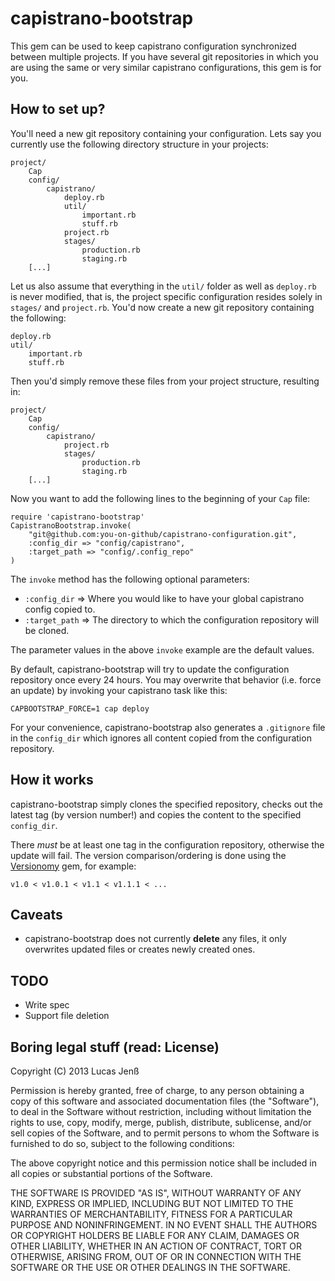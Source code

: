 # capistrano-bootstrap

This gem can be used to keep capistrano configuration synchronized between multiple projects. If you have several git repositories in which you are using the same or very similar capistrano configurations, this gem is for you.



## How to set up?

You'll need a new git repository containing your configuration. Lets say you currently use the following directory structure in your projects:

    project/
        Cap
        config/
            capistrano/
                deploy.rb
                util/
                    important.rb
                    stuff.rb
                project.rb
                stages/
                    production.rb
                    staging.rb
        [...]

Let us also assume that everything in the `util/` folder as well as `deploy.rb` is never modified, that is, the project specific configuration resides solely in `stages/` and `project.rb`. You'd now create a new git repository containing the following:

    deploy.rb
    util/
        important.rb
        stuff.rb

Then you'd simply remove these files from your project structure, resulting in:

    project/
        Cap
        config/
            capistrano/
                project.rb
                stages/
                    production.rb
                    staging.rb
        [...]

Now you want to add the following lines to the beginning of your `Cap` file:

    require 'capistrano-bootstrap'
    CapistranoBootstrap.invoke(
        "git@github.com:you-on-github/capistrano-configuration.git",
        :config_dir => "config/capistrano",
        :target_path => "config/.config_repo"
    )

The `invoke` method has the following optional parameters:

* `:config_dir` => Where you would like to have your global capistrano config copied to.
* `:target_path` => The directory to which the configuration repository will be cloned.

The parameter values in the above `invoke` example are the default values.

By default, capistrano-bootstrap will try to update the configuration repository once every 24 hours. You may overwrite that behavior (i.e. force an update) by invoking your capistrano task like this:

    CAPBOOTSTRAP_FORCE=1 cap deploy

For your convenience, capistrano-bootstrap also generates a `.gitignore` file in the `config_dir` which ignores all content copied from the configuration repository.



## How it works

capistrano-bootstrap simply clones the specified repository, checks out the latest tag (by version number!) and copies the content to the specified `config_dir`.

There _must_ be at least one tag in the configuration repository, otherwise the update will fail. The version comparison/ordering is done using the [Versionomy](https://github.com/dazuma/versionomy) gem, for example:

    v1.0 < v1.0.1 < v1.1 < v1.1.1 < ...



## Caveats

* capistrano-bootstrap does not currently **delete** any files, it only overwrites updated files or creates newly created ones.



## TODO

* Write spec
* Support file deletion



## Boring legal stuff (read: License)

Copyright (C) 2013 Lucas Jenß

Permission is hereby granted, free of charge, to any person obtaining a copy of this software and associated documentation files (the "Software"), to deal in the Software without restriction, including without limitation the rights to use, copy, modify, merge, publish, distribute, sublicense, and/or sell copies of the Software, and to permit persons to whom the Software is furnished to do so, subject to the following conditions:

The above copyright notice and this permission notice shall be included in all copies or substantial portions of the Software.

THE SOFTWARE IS PROVIDED "AS IS", WITHOUT WARRANTY OF ANY KIND, EXPRESS OR IMPLIED, INCLUDING BUT NOT LIMITED TO THE WARRANTIES OF MERCHANTABILITY, FITNESS FOR A PARTICULAR PURPOSE AND NONINFRINGEMENT. IN NO EVENT SHALL THE AUTHORS OR COPYRIGHT HOLDERS BE LIABLE FOR ANY CLAIM, DAMAGES OR OTHER LIABILITY, WHETHER IN AN ACTION OF CONTRACT, TORT OR OTHERWISE, ARISING FROM, OUT OF OR IN CONNECTION WITH THE SOFTWARE OR THE USE OR OTHER DEALINGS IN THE SOFTWARE.


